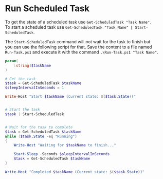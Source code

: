 # Run Scheduled Task

To get the state of a scheduled task use `Get-ScheduledTask "Task Name"`.  
To start a scheduled task use `Get-ScheduledTask "Task Name" | Start-ScheduledTask`.

The `Start-ScheduledTask` command will not wait for the task to finish but you can use the following script for that. Save the content to a file named `Run-Task.ps1` and execute it with the command `.\Run-Task.ps1 "Task Name"`.

```powershell
param(
    [string]$taskName
)

# Get the task
$task = Get-ScheduledTask $taskName
$sleepIntervalInSeconds = 1

Write-Host "Start $taskName (Current state: $($task.State))"


# Start the task
$task | Start-ScheduledTask


# Wait for the task to complete
$task = Get-ScheduledTask $taskName
while ($task.State -eq "Running")
{
    Write-Host "Waiting for $taskName to finish..."

    Start-Sleep -Seconds $sleepIntervalInSeconds
    $task = Get-ScheduledTask $taskName
}

Write-Host "Completed $taskName (Current state: $($task.State))"
```